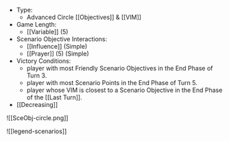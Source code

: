 - Type:
	- Advanced Circle [[Objectives]] & [[VIM]]
- Game Length:
	- [[Variable]] (5)
- Scenario Objective Interactions:
	- [[Influence]] (Simple)
	- [[Prayer]] (5) (Simple)
- Victory Conditions:
	- player with most Friendly Scenario Objectives in the End Phase of Turn 3.
	- player with most Scenario Points in the End Phase of Turn 5.
	- player whose VIM is closest to a Scenario Objective in the End Phase of the [[Last Turn]].
- [[Decreasing]]

![[SceObj-circle.png]]

![[legend-scenarios]]